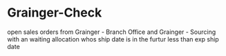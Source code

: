 # Grainger-Check
open sales orders from Grainger - Branch Office and Grainger - Sourcing with an waiting allocation whos ship date is in the furtur less than exp ship date
